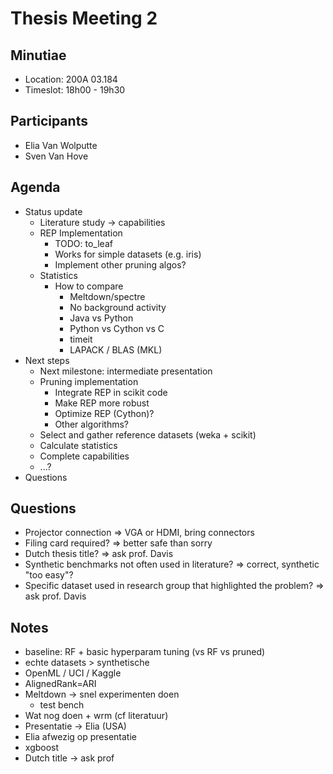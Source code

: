 # Thesis Meeting 2

## Minutiae

* Location: 200A 03.184
* Timeslot: 18h00 - 19h30

## Participants

* Elia Van Wolputte
* Sven Van Hove

## Agenda

* Status update
  * Literature study -> capabilities
  * REP Implementation
    * TODO: to_leaf
    * Works for simple datasets (e.g. iris)
    * Implement other pruning algos?
  * Statistics
    * How to compare
      * Meltdown/spectre
      * No background activity
      * Java vs Python
      * Python vs Cython vs C
      * timeit
      * LAPACK / BLAS (MKL)
* Next steps
  * Next milestone: intermediate presentation
  * Pruning implementation
    * Integrate REP in scikit code
    * Make REP more robust
    * Optimize REP (Cython)?
    * Other algorithms?
  * Select and gather reference datasets (weka + scikit)
  * Calculate statistics
  * Complete capabilities
  * ...?
* Questions

## Questions

* Projector connection => VGA or HDMI, bring connectors
* Filing card required? => better safe than sorry
* Dutch thesis title? => ask prof. Davis
* Synthetic benchmarks not often used in literature? => correct, synthetic "too easy"?
* Specific dataset used in research group that highlighted the problem? => ask prof. Davis

## Notes

* baseline: RF + basic hyperparam tuning (vs RF vs pruned)
* echte datasets > synthetische
* OpenML / UCI / Kaggle
* AlignedRank=ARI
* Meltdown -> snel experimenten doen
  * test bench
* Wat nog doen + wrm (cf literatuur)
* Presentatie -> Elia (USA)
* Elia afwezig op presentatie
* xgboost
* Dutch title -> ask prof
